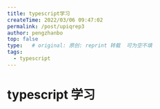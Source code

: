 ```yaml
---
title: typescript学习
createTime: 2022/03/06 09:47:02
permalink: /post/upiqrep3
author: pengzhanbo
top: false
type:   # original: 原创: reprint 转载  可为空不填
tags: 
  - typescript
---
```


# typescript 学习
